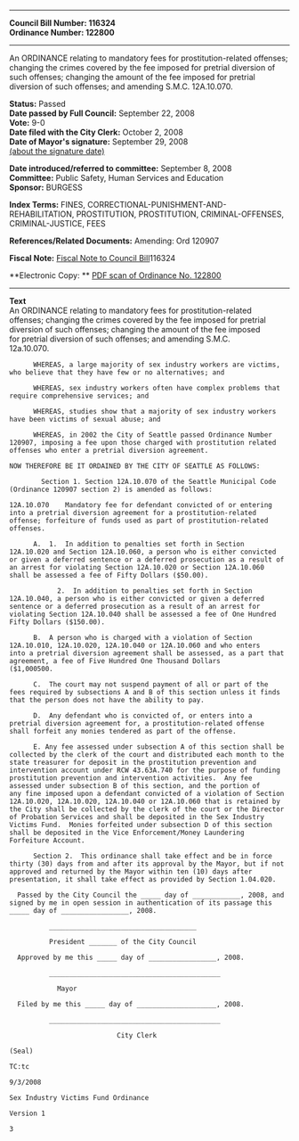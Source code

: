 * * * * *  
  
**Council Bill Number: [](#h0)[](#h2)116324**   
**Ordinance Number: 122800**  
  
* * * * *  
  
An ORDINANCE relating to mandatory fees for prostitution-related offenses; changing the crimes covered by the fee imposed for pretrial diversion of such offenses; changing the amount of the fee imposed for pretrial diversion of such offenses; and amending S.M.C. 12A.10.070.  
  
**Status:** Passed   
**Date passed by Full Council:** September 22, 2008   
**Vote:** 9-0   
**Date filed with the City Clerk:** October 2, 2008   
**Date of Mayor's signature:** September 29, 2008   
[(about the signature date)](/~public/approvaldate.htm)   
  
  
**Date introduced/referred to committee:** September 8, 2008   
**Committee:** Public Safety, Human Services and Education   
**Sponsor:** BURGESS   
  
**Index Terms:** FINES, CORRECTIONAL-PUNISHMENT-AND-REHABILITATION, PROSTITUTION, PROSTITUTION, CRIMINAL-OFFENSES, CRIMINAL-JUSTICE, FEES  
  
**References/Related Documents:** Amending: Ord 120907  
  
**Fiscal Note:** [Fiscal Note to Council Bill](http://clerk.seattle.gov/~public/fnote/116324.htm)[](#h1)[](#h3)116324  
  
**Electronic Copy: ** [PDF scan of Ordinance No. 122800](/~archives/Ordinances/Ord_122800.pdf)  
  
* * * * *  
  
**Text**  
    An ORDINANCE relating to mandatory fees for prostitution-related  
    offenses; changing the crimes covered by the fee imposed for pretrial  
    diversion of such offenses; changing the amount of the fee imposed  
    for pretrial diversion of such offenses; and amending S.M.C.  
    12a.10.070.  
  
          WHEREAS, a large majority of sex industry workers are victims,  
    who believe that they have few or no alternatives; and  
  
          WHEREAS, sex industry workers often have complex problems that  
    require comprehensive services; and  
  
          WHEREAS, studies show that a majority of sex industry workers  
    have been victims of sexual abuse; and  
  
          WHEREAS, in 2002 the City of Seattle passed Ordinance Number  
    120907, imposing a fee upon those charged with prostitution related  
    offenses who enter a pretrial diversion agreement.  
  
    NOW THEREFORE BE IT ORDAINED BY THE CITY OF SEATTLE AS FOLLOWS:  
  
            Section 1. Section 12A.10.070 of the Seattle Municipal Code  
    (Ordinance 120907 section 2) is amended as follows:  
  
    12A.10.070    Mandatory fee for defendant convicted of or entering  
    into a pretrial diversion agreement for a prostitution-related  
    offense; forfeiture of funds used as part of prostitution-related  
    offenses.  
  
          A.  1.  In addition to penalties set forth in Section  
    12A.10.020 and Section 12A.10.060, a person who is either convicted  
    or given a deferred sentence or a deferred prosecution as a result of  
    an arrest for violating Section 12A.10.020 or Section 12A.10.060  
    shall be assessed a fee of Fifty Dollars ($50.00).  
  
                2.  In addition to penalties set forth in Section  
    12A.10.040, a person who is either convicted or given a deferred  
    sentence or a deferred prosecution as a result of an arrest for  
    violating Section 12A.10.040 shall be assessed a fee of One Hundred  
    Fifty Dollars ($150.00).  
  
          B.  A person who is charged with a violation of Section   
    12A.10.010, 12A.10.020, 12A.10.040 or 12A.10.060 and who enters  
    into a pretrial diversion agreement shall be assessed, as a part that  
    agreement, a fee of Five Hundred One Thousand Dollars  
    ($1,000500.  
  
          C.  The court may not suspend payment of all or part of the  
    fees required by subsections A and B of this section unless it finds  
    that the person does not have the ability to pay.  
  
          D.  Any defendant who is convicted of, or enters into a  
    pretrial diversion agreement for, a prostitution-related offense  
    shall forfeit any monies tendered as part of the offense.  
  
          E. Any fee assessed under subsection A of this section shall be  
    collected by the clerk of the court and distributed each month to the  
    state treasurer for deposit in the prostitution prevention and  
    intervention account under RCW 43.63A.740 for the purpose of funding  
    prostitution prevention and intervention activities.  Any fee  
    assessed under subsection B of this section, and the portion of  
    any fine imposed upon a defendant convicted of a violation of Section  
    12A.10.020, 12A.10.020, 12A.10.040 or 12A.10.060 that is retained by  
    the City shall be collected by the clerk of the court or the Director  
    of Probation Services and shall be deposited in the Sex Industry  
    Victims Fund.  Monies forfeited under subsection D of this section  
    shall be deposited in the Vice Enforcement/Money Laundering  
    Forfeiture Account.  
  
          Section 2.  This ordinance shall take effect and be in force  
    thirty (30) days from and after its approval by the Mayor, but if not  
    approved and returned by the Mayor within ten (10) days after  
    presentation, it shall take effect as provided by Section 1.04.020.  
  
      Passed by the City Council the _____ day of ____________, 2008, and  
    signed by me in open session in authentication of its passage this  
    _____ day of _________________, 2008.  
  
              _____________________________________  
  
              President _______ of the City Council  
  
      Approved by me this _____ day of _________________, 2008.  
  
              ___________________________________________  
  
                Mayor  
  
      Filed by me this _____ day of ____________________, 2008.  
  
              ___________________________________________  
  
                               City Clerk  
  
    (Seal)  
  
    TC:tc  
  
    9/3/2008  
  
    Sex Industry Victims Fund Ordinance  
  
    Version 1  
  
    3  
